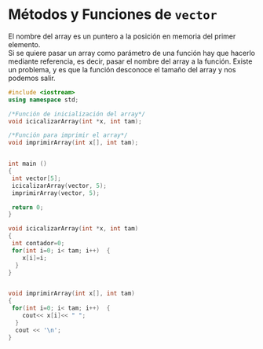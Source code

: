 # Métodos y Funciones de `vector`

El nombre del array es un puntero a la posición en memoria del primer elemento.  
Si se quiere pasar un array como parámetro de una función hay que hacerlo mediante referencia, es decir, pasar el nombre del array a la función. Existe un problema, y es que la función desconoce el tamaño del array y nos podemos salir.

```cpp
#include <iostream>
using namespace std;

/*Función de inicialización del array*/
void icicalizarArray(int *x, int tam);

/*Función para imprimir el array*/
void imprimirArray(int x[], int tam);


int main ()
{
 int vector[5];
 icicalizarArray(vector, 5);
 imprimirArray(vector, 5);

 return 0;
}

void icicalizarArray(int *x, int tam)
{
 int contador=0;
 for(int i=0; i< tam; i++)  {
    x[i]=i;
  }
}


void imprimirArray(int x[], int tam)
{
 for(int i=0; i< tam; i++)  {
    cout<< x[i]<< " ";
  }
  cout << '\n';
}
```



